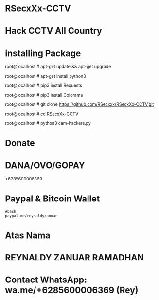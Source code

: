 # RSecxXx-CCTV 

# Hack CCTV All Country 

# installing Package 

root@localhost # apt-get update && apt-get upgrade

root@localhost # apt-get install python3

root@localhost # pip3 install Requests

root@localhost # pip3 install Colorama

root@localhost # git clone https://github.com/RSecxxx/RSecxXx-CCTV.git

root@localhost # cd RSecxXx-CCTV

root@localhost # python3 cam-hackers.py

# Donate

# DANA/OVO/GOPAY
+6285600006369

# Paypal & Bitcoin Wallet

```
#bash
paypal.me/reynaldyzanuar
```

# Atas Nama

# REYNALDY ZANUAR RAMADHAN

# Contact WhatsApp: wa.me/+6285600006369 (Rey)
